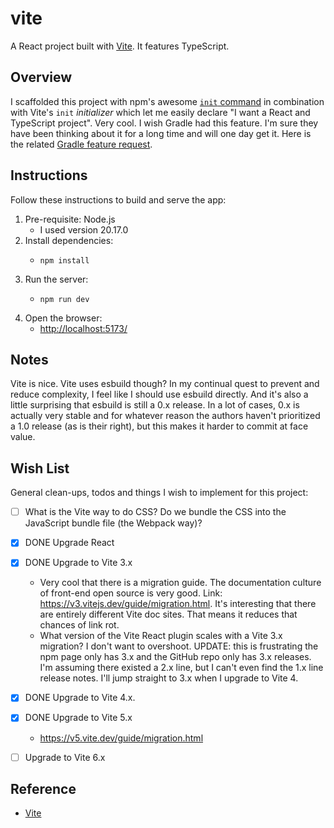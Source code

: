 # vite

A React project built with [Vite](https://vitejs.dev/). It features TypeScript.


## Overview

I scaffolded this project with npm's awesome [`init` command](https://docs.npmjs.com/cli/v8/commands/npm-init) in combination
with Vite's `init` *initializer* which let me easily declare "I want a React and TypeScript project". Very cool. I wish
Gradle had this feature. I'm sure they have been thinking about it for a long time and will one day get it. Here is the
related [Gradle feature request](https://github.com/gradle/gradle/issues/1686).


## Instructions

Follow these instructions to build and serve the app:

1. Pre-requisite: Node.js
   * I used version 20.17.0
2. Install dependencies:
   * ```shell
     npm install
     ```
3. Run the server:
   * ```shell
     npm run dev
     ```
4. Open the browser:
   * <http://localhost:5173/>


## Notes

Vite is nice. Vite uses esbuild though? In my continual quest to prevent and reduce complexity, I feel like I should use
esbuild directly. And it's also a little surprising that esbuild is still a 0.x release. In a lot of cases, 0.x is
actually very stable and for whatever reason the authors haven't prioritized a 1.0 release (as is their right), but this
makes it harder to commit at face value.


## Wish List

General clean-ups, todos and things I wish to implement for this project:

* [ ] What is the Vite way to do CSS? Do we bundle the CSS into the JavaScript bundle file (the Webpack way)? 
* [x] DONE Upgrade React
* [x] DONE Upgrade to Vite 3.x
  * Very cool that there is a migration guide. The documentation culture of front-end open source is very good.
    Link: <https://v3.vitejs.dev/guide/migration.html>. It's interesting that there are entirely different Vite doc
    sites. That means it reduces that chances of link rot.
  * What version of the Vite React plugin scales with a Vite 3.x migration? I don't want to overshoot. UPDATE: this is
    frustrating the npm page only has 3.x and the GitHub repo only has 3.x releases. I'm assuming there existed a 2.x
    line, but I can't even find the 1.x line release notes. I'll jump straight to 3.x when I upgrade to Vite 4.
* [x] DONE Upgrade to Vite 4.x.
* [x] DONE Upgrade to Vite 5.x
   * <https://v5.vite.dev/guide/migration.html>
* [ ] Upgrade to Vite 6.x


## Reference

* [Vite](https://github.com/vitejs/vite)
